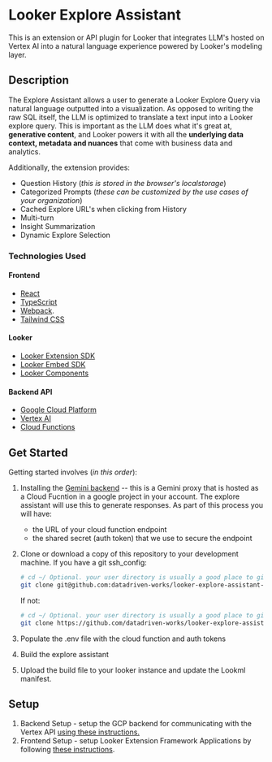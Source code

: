 # Looker Explore Assistant

This is an extension or API plugin for Looker that integrates LLM's hosted on Vertex AI into a natural language experience powered by Looker's modeling layer.

## Description

The Explore Assistant allows a user to generate a Looker Explore Query via natural language outputted into a visualization. As opposed to writing the raw SQL itself, the LLM is optimized to translate a text input into a Looker explore query. This is important as the LLM does what it's great at, **generative content**, and Looker powers it with all the **underlying data context, metadata and nuances** that come with business data and analytics.

Additionally, the extension provides:

- Question History (_this is stored in the browser's localstorage_)
- Categorized Prompts (_these can be customized by the use cases of your organization_)
- Cached Explore URL's when clicking from History
- Multi-turn
- Insight Summarization
- Dynamic Explore Selection

### Technologies Used

#### Frontend

- [React](https://reactjs.org/)
- [TypeScript](https://www.typescriptlang.org/)
- [Webpack](https://webpack.js.org/).
- [Tailwind CSS](https://tailwindcss.com/)

#### Looker

- [Looker Extension SDK](https://github.com/looker-open-source/sdk-codegen/tree/main/packages/extension-sdk-react)
- [Looker Embed SDK](https://cloud.google.com/looker/docs/embed-sdk)
- [Looker Components](https://cloud.google.com/looker/docs/components)

#### Backend API

- [Google Cloud Platform](https://cloud.google.com/)
- [Vertex AI](https://cloud.google.com/vertex-ai)
- [Cloud Functions](https://cloud.google.com/functions)

## Get Started

Getting started involves (_in this order_):

1. Installing the [Gemini backend](https://github.com/datadriven-works/gemini-backend.git) -- this is a Gemini proxy that is hosted as a Cloud Fucntion in a google project in your account. The explore assistant will use this to generate responses. As part of this process you will have:
   - the URL of your cloud function endpoint
   - the shared secret (auth token) that we use to secure the endpoint
2. Clone or download a copy of this repository to your development machine.
   If you have a git ssh_config:

   ```bash
   # cd ~/ Optional. your user directory is usually a good place to git clone to.
   git clone git@github.com:datadriven-works/looker-explore-assistant-pro.git
   ```

   If not:

   ```bash
   # cd ~/ Optional. your user directory is usually a good place to git clone to.
   git clone https://github.com/datadriven-works/looker-explore-assistant-pro.git
   ```

3. Populate the .env file with the cloud function and auth tokens
4. Build the explore assistant
5. Upload the build file to your looker instance and update the Lookml manifest.

## Setup

1. Backend Setup - setup the GCP backend for communicating with the Vertex API [using these instructions.](https://github.com/datadriven-works/gemini-backend/blob/main/README.md)
2. Frontend Setup - setup Looker Extension Framework Applications by following [these instructions](./extension/README.md).
